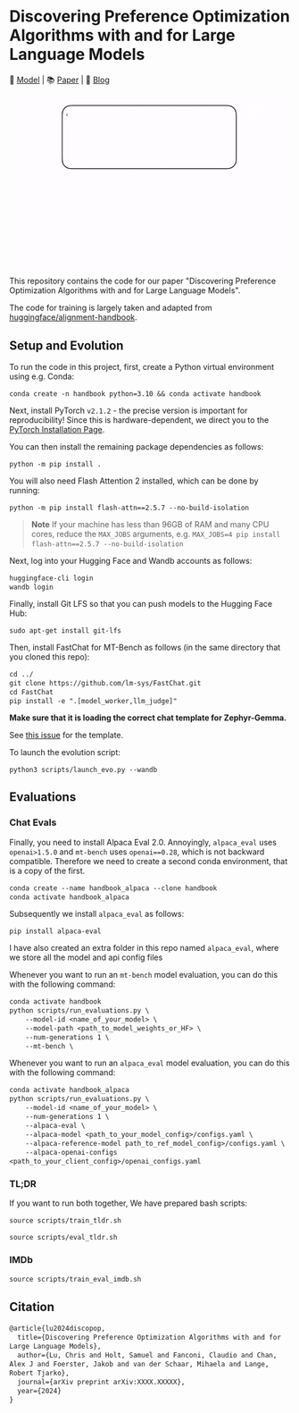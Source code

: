 # Discovering Preference Optimization Algorithms with and for Large Language Models

🤗 [Model](https://huggingface.co/SakanaAI/DiscoPOP-zephyr-7b-gemma) | 📚 [Paper]([https://arxiv.org/abs/2403.13187](https://arxiv.org/abs/2406.08414)) | 📝 [Blog](https://sakana.ai/)


<div align="center">
<img src="./assets/method.gif" alt="Method" title="method">
</div>

This repository contains the code for our paper "Discovering Preference Optimization Algorithms with and for Large Language Models".

The code for training is largely taken and adapted from [huggingface/alignment-handbook](https://github.com/huggingface/alignment-handbook/tree/main).

## Setup and Evolution

To run the code in this project, first, create a Python virtual environment using e.g. Conda:

```shell
conda create -n handbook python=3.10 && conda activate handbook
```

Next, install PyTorch `v2.1.2` - the precise version is important for reproducibility! Since this is hardware-dependent, we
direct you to the [PyTorch Installation Page](https://pytorch.org/get-started/locally/).

You can then install the remaining package dependencies as follows:

```shell
python -m pip install .
```

You will also need Flash Attention 2 installed, which can be done by running:

```shell
python -m pip install flash-attn==2.5.7 --no-build-isolation
```

> **Note**
> If your machine has less than 96GB of RAM and many CPU cores, reduce the `MAX_JOBS` arguments, e.g. `MAX_JOBS=4 pip install flash-attn==2.5.7 --no-build-isolation`

Next, log into your Hugging Face and Wandb accounts as follows:

```shell
huggingface-cli login
wandb login
```

Finally, install Git LFS so that you can push models to the Hugging Face Hub:

```shell
sudo apt-get install git-lfs
```

Then, install FastChat for MT-Bench as follows (in the same directory that you cloned this repo):

```shell
cd ../
git clone https://github.com/lm-sys/FastChat.git
cd FastChat
pip install -e ".[model_worker,llm_judge]"
```

**Make sure that it is loading the correct chat template for Zephyr-Gemma.**

See [this issue](https://github.com/huggingface/alignment-handbook/issues/148) for the template.

To launch the evolution script:

```shell
python3 scripts/launch_evo.py --wandb
```
## Evaluations

### Chat Evals

Finally, you need to install Alpaca Eval 2.0.
Annoyingly, `alpaca_eval` uses `openai>1.5.0` and `mt-bench` uses `openai==0.28`, which is not backward compatible. Therefore we need to create a second conda environment, that is a copy of the first. 
```shell
conda create --name handbook_alpaca --clone handbook
conda activate handbook_alpaca
```

Subsequently we install `alpaca_eval` as follows:

```shell
pip install alpaca-eval
```
I have also created an extra folder in this repo named `alpaca_eval`, where we store all the model and api config files

Whenever you want to run an `mt-bench` model evaluation, you can do this with the following command:
```shell
conda activate handbook
python scripts/run_evaluations.py \
    --model-id <name_of_your_model> \
    --model-path <path_to_model_weights_or_HF> \
    --num-generations 1 \
    --mt-bench \
```

Whenever you want to run an `alpaca_eval` model evaluation, you can do this with the following command:
```shell
conda activate handbook_alpaca
python scripts/run_evaluations.py \
    --model-id <name_of_your_model> \
    --num-generations 1 \
    --alpaca-eval \
    --alpaca-model <path_to_your_model_config>/configs.yaml \
    --alpaca-reference-model path_to_ref_model_config>/configs.yaml \
    --alpaca-openai-configs <path_to_your_client_config>/openai_configs.yaml
```

### TL;DR
If you want to run both together, We have prepared bash scripts:
```shell
source scripts/train_tldr.sh 
```

```shell
source scripts/eval_tldr.sh 
```

### IMDb
```shell
source scripts/train_eval_imdb.sh 
```

## Citation

```
@article{lu2024discopop,
  title={Discovering Preference Optimization Algorithms with and for Large Language Models},
  author={Lu, Chris and Holt, Samuel and Fanconi, Claudio and Chan, Alex J and Foerster, Jakob and van der Schaar, Mihaela and Lange, Robert Tjarko},
  journal={arXiv preprint arXiv:XXXX.XXXXX},
  year={2024}
}
```
